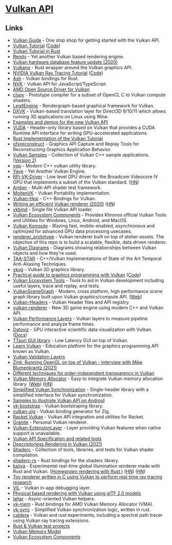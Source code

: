 # [Vulkan API](https://www.khronos.org/vulkan/)

## Links

- [Vulkan Guide](https://github.com/KhronosGroup/Vulkan-Guide) - One stop shop for getting started with the Vulkan API.
- [Vulkan Tutorial](https://vulkan-tutorial.com/) ([Code](https://github.com/Overv/VulkanTutorial))
- [Vulkan Tutorial in Rust](https://github.com/bwasty/vulkan-tutorial-rs)
- [Rendy](https://github.com/amethyst/rendy) - Yet another Vulkan based rendering engine.
- [Vulkan hardware database feature update (2020)](https://www.saschawillems.de/blog/2020/01/11/vulkan-hardware-database-feature-update/)
- [Vulkano](https://github.com/vulkano-rs/vulkano) - Rust wrapper around the Vulkan graphics API.
- [NVIDIA Vulkan Ray Tracing Tutorial](https://nvpro-samples.github.io/vk_raytracing_tutorial_KHR/) ([Code](https://github.com/nvpro-samples/vk_raytracing_tutorial_KHR))
- [Ash](https://github.com/MaikKlein/ash) - Vulkan bindings for Rust.
- [NVK](https://github.com/maierfelix/nvk) - Vulkan API for JavaScript/TypeScript.
- [AMD Open Source Driver for Vulkan](https://github.com/GPUOpen-Drivers/AMDVLK)
- [clspv](https://github.com/google/clspv) - Prototype compiler for a subset of OpenCL C to Vulkan compute shaders.
- [LegitEngine](https://github.com/Raikiri/LegitEngine) - Rendergraph-based graphical framework for Vulkan.
- [DXVK](https://github.com/doitsujin/dxvk) - Vulkan-based translation layer for Direct3D 9/10/11 which allows running 3D applications on Linux using Wine.
- [Examples and demos for the new Vulkan API](https://github.com/SaschaWillems/Vulkan)
- [VUDA](https://github.com/jgbit/vuda) - Header-only library based on Vulkan that provides a CUDA Runtime API interface for writing GPU-accelerated applications.
- [Rust implementation of the Vulkan Tutorial](https://github.com/unknownue/vulkan-tutorial-rust)
- [gfxreconstruct](https://github.com/LunarG/gfxreconstruct) - Graphics API Capture and Replay Tools for Reconstructing Graphics Application Behavior.
- [Vulkan Samples](https://github.com/LunarG/VulkanSamples) - Collection of Vulkan C++ sample applications. ([Version 2](https://github.com/KhronosGroup/Vulkan-Samples))
- [vpp](https://github.com/nyorain/vpp) - Modern C++ vulkan utility library.
- [Yave](https://github.com/gan74/Yave) - Yet Another Vulkan Engine.
- [RPi-VK-Driver](https://github.com/Yours3lf/rpi-vk-driver) - Low level GPU driver for the Broadcom Videocore IV GPU that implements a subset of the Vulkan standard. ([HN](https://news.ycombinator.com/item?id=23584415))
- [Amber](https://github.com/google/amber) - Multi-API shader test framework.
- [MoltenVK](https://github.com/KhronosGroup/MoltenVK) - Vulkan Portability implementation.
- [Vulkan-Hpp](https://github.com/KhronosGroup/Vulkan-Hpp) - C++ Bindings for Vulkan.
- [Writing an efficient Vulkan renderer (2020)](https://zeux.io/2020/02/27/writing-an-efficient-vulkan-renderer/) ([HN](https://news.ycombinator.com/item?id=24368353))
- [vkbind](https://github.com/mackron/vkbind) - Single file Vulkan API loader.
- [Vulkan Ecosystem Components](https://github.com/KhronosGroup/Vulkan-Tools) - Provides Khronos official Vulkan Tools and Utilities for Windows, Linux, Android, and MacOS.
- [Vulkan Kompute](https://github.com/EthicalML/vulkan-kompute) - Blazing fast, mobile-enabled, asynchronous and optimized for advanced GPU data processing usecases.
- [renderer_prototype](https://github.com/aclysma/renderer_prototype) - Vulkan renderer built on top of atelier-assets. The objective of this repo is to build a scalable, flexible, data driven renderer.
- [Vulkan Diagrams](https://github.com/David-DiGioia/vulkan-diagrams) - Diagrams showing relationships between Vulkan objects and how they're used.
- [TAA-STAR](https://github.com/cg-tuwien/TAA-STAR) - C++/Vulkan Implementations of State of the Art Temporal Anti-Aliasing Techniques.
- [vkvg](https://github.com/jpbruyere/vkvg) - Vulkan 2D graphics library.
- [Practical guide to graphics programming with Vulkan](https://vkguide.dev/) ([Code](https://github.com/vblanco20-1/vulkan-guide))
- [Vulkan Ecosystem Tools](https://github.com/LunarG/VulkanTools) - Tools to aid in Vulkan development including useful layers, trace and replay, and tests.
- [VulkanSceneGraph](https://github.com/vsg-dev/VulkanSceneGraph) - Modern, cross platform, high performance scene graph library built upon Vulkan graphics/compute API. ([Web](https://vsg-dev.github.io/VulkanSceneGraph/))
- [Vulkan-Headers](https://github.com/KhronosGroup/Vulkan-Headers) - Vulkan Header files and API registry.
- [vulkan-renderer](https://github.com/inexorgame/vulkan-renderer) - New 3D game engine using modern C++ and Vulkan API.
- [Vulkan Performance Layers](https://github.com/googlestadia/performance-layers) - Vulkan layers to measure pipeline performance and analyze frame times.
- [Datoviz](https://github.com/datoviz/datoviz) - GPU interactive scientific data visualization with Vulkan. ([Docs](https://datoviz.org/))
- [TTauri GUI library](https://github.com/ttauri-project/ttauri) - Low Latency GUI on top of Vulkan.
- [Learn Vulkan](https://learnvulkan.com/) - Education platform for the graphics programming API known as Vulkan.
- [Vulkan Validation Layers](https://github.com/KhronosGroup/Vulkan-ValidationLayers)
- [Zink: Running OpenGL on top of Vulkan - Interview with Mike Blumenkrantz (2021)](https://boilingsteam.com/zink-running-opengl-on-top-of-vulkan-interview-with-mike-blumenkrantz/)
- [Different techniques for order-independent transparency in Vulkan](https://github.com/nvpro-samples/vk_order_independent_transparency)
- [Vulkan Memory Allocator](https://github.com/GPUOpen-LibrariesAndSDKs/VulkanMemoryAllocator) - Easy to integrate Vulkan memory allocation library. ([Web](https://gpuopen.com/vulkan-memory-allocator/)) ([HN](https://news.ycombinator.com/item?id=27903884))
- [Simplified Vulkan Synchronization](https://github.com/Tobski/simple_vulkan_synchronization) - Single-header library with a simplified interface for Vulkan synchronization.
- [Samples to illustrate Vulkan API on Android](https://github.com/googlesamples/android-vulkan-tutorials)
- [vk-bootstrap](https://github.com/charles-lunarg/vk-bootstrap) - Vulkan bootstraping library.
- [vulkan-zig](https://github.com/Snektron/vulkan-zig) - Vulkan binding generator for Zig.
- [Racket Vulkan](https://github.com/zyrolasting/racket-vulkan) - Vulkan API integration and utilities for Racket.
- [Granite](https://github.com/Themaister/Granite) - Personal Vulkan renderer.
- [Vulkan-ExtensionLayer](https://github.com/KhronosGroup/Vulkan-ExtensionLayer) - Layer providing Vulkan features when native support is unavailable.
- [Vulkan API Specification and related tools](https://github.com/KhronosGroup/Vulkan-Docs)
- [Descriptorless Rendering in Vulkan (2021)](https://msiglreith.gitbook.io/blog/descriptorless-rendering-in-vulkan)
- [Shaderc](https://github.com/google/shaderc) - Collection of tools, libraries, and tests for Vulkan shader compilation.
- [shaderc-rs](https://github.com/google/shaderc-rs) - Rust bindings for the shaderc library.
- [kajiya](https://github.com/EmbarkStudios/kajiya) - Experimental real-time global illumination renderer made with Rust and Vulkan. ([Homegrown rendering with Rust
  ](https://medium.com/embarkstudios/homegrown-rendering-with-rust-1e39068e56a7)) ([HN](https://news.ycombinator.com/item?id=29626406)) ([HN](https://news.ycombinator.com/item?id=29711495))
- [Toy renderer written in C using Vulkan to perform real-time ray tracing research](https://github.com/MomentsInGraphics/vulkan_renderer)
- [VIL](https://github.com/nyorain/vil) - Vulkan in-app debugging layer.
- [Physical based rendering with Vulkan using glTF 2.0 models](https://github.com/SaschaWillems/Vulkan-glTF-PBR)
- [lahar](https://github.com/Ralith/lahar) - Async-oriented Vulkan helpers.
- [vk-mem](https://github.com/gwihlidal/vk-mem-rs) - Rust bindings for AMD Vulkan Memory Allocator (VMA).
- [vk-sync](https://github.com/gwihlidal/vk-sync-rs) - Simplified Vulkan synchronization logic, written in rust.
- [caldera](https://github.com/sjb3d/caldera) - Vulkan and rust experiments, including a spectral path tracer using Vulkan ray tracing extensions.
- [Rust & Vulkan test projects](https://github.com/sebbbi/rust_test)
- [Vulkan Memory Model](https://github.com/KhronosGroup/Vulkan-MemoryModel)
- [Vulkan Ecosystem Components](https://github.com/KhronosGroup/Vulkan-Loader)
